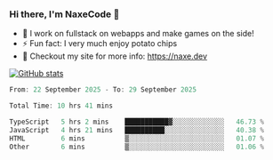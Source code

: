 ### Hi there, I'm NaxeCode 👋
- 🔭 I work on fullstack on webapps and make games on the side!
- ⚡ Fun fact: I very much enjoy potato chips
- 🔋 Checkout my site for more info: https://naxe.dev

[![GitHub stats](https://github-readme-stats.vercel.app/api?username=naxecode&theme=onedark)](https://naxe.dev)

<!--START_SECTION:waka-->

```csharp
From: 22 September 2025 - To: 29 September 2025

Total Time: 10 hrs 41 mins

TypeScript   5 hrs 2 mins    ███████████▓░░░░░░░░░░░░░   46.73 %
JavaScript   4 hrs 21 mins   ██████████░░░░░░░░░░░░░░░   40.38 %
HTML         6 mins          ▒░░░░░░░░░░░░░░░░░░░░░░░░   01.07 %
Other        6 mins          ▒░░░░░░░░░░░░░░░░░░░░░░░░   01.06 %
```

<!--END_SECTION:waka-->



<!--
**NaxeCode/NaxeCode** is a ✨ _special_ ✨ repository because its `README.md` (this file) appears on your GitHub profile.

Here are some ideas to get you started:

- 🔭 I’m currently working on Web apps for indie games!
- 🌱 I’m currently mastering C#
- 👯 I’m looking to collaborate on ...
- 🤔 I’m looking for help with ...
- 💬 Ask me about ...
- 📫 How to reach me: ...
- 😄 Pronouns: ...
- ⚡ Fun fact: I love chips
-->
